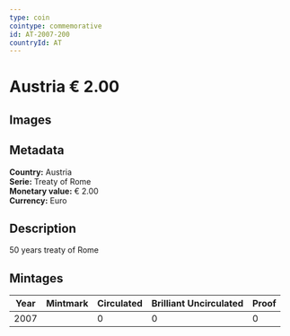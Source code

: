```yaml
---
type: coin
cointype: commemorative
id: AT-2007-200
countryId: AT
---
```


# Austria € 2.00

## Images


## Metadata

**Country:** Austria\
**Serie:** Treaty of Rome\
**Monetary value:** € 2.00\
**Currency:** Euro

## Description
50 years treaty of Rome

## Mintages

| Year | Mintmark | Circulated | Brilliant Uncirculated | Proof |
| ---- | -------- | ---------- | ---------------------- | ----- |
| 2007 |  | 0| 0 | 0 |
